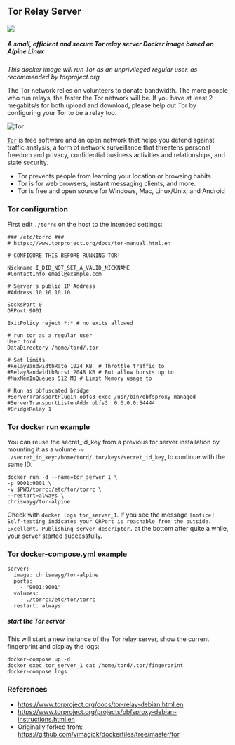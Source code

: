 ## Tor Relay Server
[![](https://badge.imagelayers.io/chriswayg/tor-alpine:latest.svg)](https://imagelayers.io/?images=chriswayg/tor-alpine:latest)

##### A small, efficient and secure Tor relay server Docker image based on Alpine Linux
*This docker image will run Tor as an unprivileged regular user, as recommended by torproject.org*

The Tor network relies on volunteers to donate bandwidth. The more people who run relays, the faster the Tor network will be. If you have at least 2 megabits/s for both upload and download, please help out Tor by configuring your Tor to be a relay too.

![Tor](https://www.torproject.org/images/tor-logo.jpg "Tor logo")

[`Tor`][1] is free software and an open network that helps you defend against
traffic analysis, a form of network surveillance that threatens personal
freedom and privacy, confidential business activities and relationships, and
state security.

- Tor prevents people from learning your location or browsing habits.
- Tor is for web browsers, instant messaging clients, and more.
- Tor is free and open source for Windows, Mac, Linux/Unix, and Android

### Tor configuration

First edit ```./torrc``` on the host to the intended settings:

```
### /etc/torrc ###
# https://www.torproject.org/docs/tor-manual.html.en

# CONFIGURE THIS BEFORE RUNNING TOR!

Nickname I_DID_NOT_SET_A_VALID_NICKNAME
#ContactInfo email@example.com

# Server's public IP Address
#Address 10.10.10.10

SocksPort 0
ORPort 9001

ExitPolicy reject *:* # no exits allowed

# run tor as a regular user
User tord
DataDirectory /home/tord/.tor

# Set limits
#RelayBandwidthRate 1024 KB  # Throttle traffic to
#RelayBandwidthBurst 2048 KB # But allow bursts up to
#MaxMemInQueues 512 MB # Limit Memory usage to

# Run as obfuscated bridge
#ServerTransportPlugin obfs3 exec /usr/bin/obfsproxy managed
#ServerTransportListenAddr obfs3  0.0.0.0:54444
#BridgeRelay 1
```

### Tor docker run example

You can reuse the secret_id_key from a previous tor server installation by mounting it as a volume ```-v ./secret_id_key:/home/tord/.tor/keys/secret_id_key```, to continue with the same ID. 

```
docker run -d --name=tor_server_1 \
-p 9001:9001 \
-v $PWD/torrc:/etc/tor/torrc \
--restart=always \
chriswayg/tor-alpine
```

Check with ```docker logs tor_server_1```. If you see the message ```[notice] Self-testing indicates your ORPort is reachable from the outside. Excellent. Publishing server descriptor.``` at the bottom after quite a while, your server started successfully.

### Tor docker-compose.yml example

```
server:
  image: chriswayg/tor-alpine
  ports:
    - "9001:9001"
  volumes:
    - ./torrc:/etc/tor/torrc
  restart: always
```

##### start the Tor server
This will start a new instance of the Tor relay server, show the current fingerprint and display the logs:
```
docker-compose up -d
docker exec tor_server_1 cat /home/tord/.tor/fingerprint
docker-compose logs
```

### References

- https://www.torproject.org/docs/tor-relay-debian.html.en
- https://www.torproject.org/projects/obfsproxy-debian-instructions.html.en
- Originally forked from: https://github.com/vimagick/dockerfiles/tree/master/tor

[1]: https://www.torproject.org/
